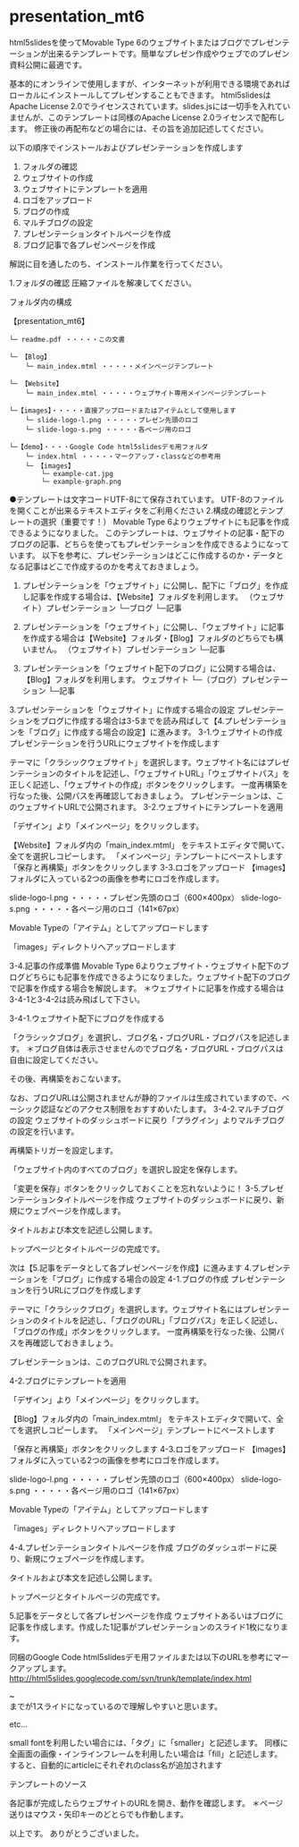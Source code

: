 presentation_mt6
================

html5slidesを使ってMovable Type 6のウェブサイトまたはブログでプレゼンテーションが出来るテンプレートです。簡単なプレゼン作成やウェブでのプレゼン資料公開に最適です。

基本的にオンラインで使用しますが、インターネットが利用できる環境であればローカルにインストールしてプレゼンすることもできます。
html5slidesはApache License 2.0でライセンスされています。slides.jsには一切手を入れていませんが、このテンプレートは同様のApache License 2.0ライセンスで配布します。 修正後の再配布などの場合には、その旨を追加記述してください。

以下の順序でインストールおよびプレゼンテーションを作成します
1. フォルダの確認
2. ウェブサイトの作成
3. ウェブサイトにテンプレートを適用
4. ロゴをアップロード
5. ブログの作成
6. マルチブログの設定
7. プレゼンテーションタイトルページを作成
8. ブログ記事で各プレゼンページを作成

解説に目を通したのち、インストール作業を行ってください。 


1.フォルダの確認
圧縮ファイルを解凍してください。 




フォルダ内の構成

【presentation_mt6】 

	└─ readme.pdf ・・・・・この文書

	└─ 【Blog】
		└─ main_index.mtml ・・・・・メインページテンプレート

	└─ 【Website】
		└─ main_index.mtml ・・・・・ウェブサイト専用メインページテンプレート

	└─【images】・・・・・直接アップロードまたはアイテムとして使用します
		└─ slide-logo-l.png ・・・・・プレゼン先頭のロゴ
		└─ slide-logo-s.png ・・・・・各ページ用のロゴ

	└─【demo】・・・・Google Code html5slidesデモ用フォルダ
		└─ index.html ・・・・・マークアップ・classなどの参考用
		└─ 【images】
			└─ example-cat.jpg
			└─ example-graph.png


●テンプレートは文字コードUTF-8にて保存されています。 UTF-8のファイルを開くことが出来るテキストエディタをご利用ください
2.構成の確認とテンプレートの選択（重要です！）
Movable Type 6よりウェブサイトにも記事を作成できるようになりました。
このテンプレートは、ウェブサイトの記事・配下のブログの記事、どちらを使ってもプレゼンテーションを作成できるようになっています。
以下を参考に、プレゼンテーションはどこに作成するのか・データとなる記事はどこで作成するのかを考えておきましょう。

1. プレゼンテーションを「ウェブサイト」に公開し、配下に「ブログ」を作成し記事を作成する場合は、【Website】フォルダを利用します。
	（ウェブサイト）プレゼンテーション
		└─ブログ
			└─記事

2. プレゼンテーションを「ウェブサイト」に公開し、「ウェブサイト」に記事を作成する場合は【Website】フォルダ・【Blog】フォルダのどちらでも構いません。
	（ウェブサイト）プレゼンテーション
		└─記事

3. プレゼンテーションを「ウェブサイト配下のブログ」に公開する場合は、【Blog】フォルダを利用します。
	ウェブサイト
		└─（ブログ）プレゼンテーション
				└─記事

3.プレゼンテーションを「ウェブサイト」に作成する場合の設定
プレゼンテーションをブログに作成する場合は3-5までを読み飛ばして【4.プレゼンテーションを「ブログ」に作成する場合の設定】に進みます。
3-1.ウェブサイトの作成
プレゼンテーションを行うURLにウェブサイトを作成します

テーマに「クラシックウェブサイト」を選択します。ウェブサイト名にはプレゼンテーションのタイトルを記述し、「ウェブサイトURL」「ウェブサイトパス」を正しく記述し、「ウェブサイトの作成」ボタンをクリックします。
一度再構築を行なった後、公開パスを再確認しておきましょう。
プレゼンテーションは、このウェブサイトURLで公開されます。
3-2.ウェブサイトにテンプレートを適用

「デザイン」より「メインページ」をクリックします。


【Website】フォルダ内の「main_index.mtml」 をテキストエディタで開いて、全てを選択しコピーします。
「メインページ」テンプレートにペーストします
「保存と再構築」ボタンをクリックします
3-3.ロゴをアップロード
【images】フォルダに入っている2つの画像を参考にロゴを作成します。

slide-logo-l.png ・・・・・プレゼン先頭のロゴ（600×400px）
slide-logo-s.png ・・・・・各ページ用のロゴ（141×67px）


Movable Typeの「アイテム」としてアップロードします

「images」ディレクトリへアップロードします


3-4.記事の作成準備
Movable Type 6よりウェブサイト・ウェブサイト配下のブログどちらにも記事を作成できるようになりました。ウェブサイト配下のブログで記事を作成する場合を解説します。
＊ウェブサイトに記事を作成する場合は3-4-1と3-4-2は読み飛ばして下さい。

3-4-1.ウェブサイト配下にブログを作成する

「クラシックブログ」を選択し、ブログ名・ブログURL・ブログパスを記述します。
＊ブログ自体は表示させませんのでブログ名・ブログURL・ブログパスは自由に設定してください。

その後、再構築をおこないます。

なお、ブログURLは公開されませんが静的ファイルは生成されていますので、ベーシック認証などのアクセス制限をおすすめいたします。
3-4-2.マルチブログの設定
ウェブサイトのダッシュボードに戻り「プラグイン」よりマルチブログの設定を行います。

再構築トリガーを設定します。

「ウェブサイト内のすべてのブログ」を選択し設定を保存します。

「変更を保存」ボタンをクリックしておくことを忘れないように！
3-5.プレゼンテーションタイトルページを作成
ウェブサイトのダッシュボードに戻り、新規にウェブページを作成します。

タイトルおよび本文を記述し公開します。



トップページとタイトルページの完成です。


次は【5.記事をデータとして各プレゼンページを作成】に進みます
4.プレゼンテーションを「ブログ」に作成する場合の設定
4-1.ブログの作成
プレゼンテーションを行うURLにブログを作成します

テーマに「クラシックブログ」を選択します。ウェブサイト名にはプレゼンテーションのタイトルを記述し、「ブログのURL」「ブログパス」を正しく記述し、「ブログの作成」ボタンをクリックします。
一度再構築を行なった後、公開パスを再確認しておきましょう。

プレゼンテーションは、このブログURLで公開されます。

4-2.ブログにテンプレートを適用

「デザイン」より「メインページ」をクリックします。


【Blog】フォルダ内の「main_index.mtml」 をテキストエディタで開いて、全てを選択しコピーします。
「メインページ」テンプレートにペーストします

「保存と再構築」ボタンをクリックします
4-3.ロゴをアップロード
【images】フォルダに入っている2つの画像を参考にロゴを作成します。

slide-logo-l.png ・・・・・プレゼン先頭のロゴ（600×400px）
slide-logo-s.png ・・・・・各ページ用のロゴ（141×67px）


Movable Typeの「アイテム」としてアップロードします

「images」ディレクトリへアップロードします


4-4.プレゼンテーションタイトルページを作成
ブログのダッシュボードに戻り、新規にウェブページを作成します。

タイトルおよび本文を記述し公開します。

トップページとタイトルページの完成です。



5.記事をデータとして各プレゼンページを作成
ウェブサイトあるいはブログに記事を作成します。作成した1記事がプレゼンテーションのスライド1枚になります。

同梱のGoogle Code html5slidesデモ用ファイルまたは以下のURLを参考にマークアップします。
http://html5slides.googlecode.com/svn/trunk/template/index.html

<article>~</article>までが1スライドになっているので理解しやすいと思います。

<ul class="build"></ul>
<div class="build"></div>
<div class=”source”></div> etc…

small fontを利用したい場合には、「タグ」に「smaller」と記述します。
同様に全画面の画像・インラインフレームを利用したい場合は「fill」と記述します。
すると、自動的にarticleにそれぞれのclass名が追加されます

テンプレートのソース


各記事が完成したらウェブサイトのURLを開き、動作を確認します。
＊ページ送りはマウス・矢印キーのどとらでも作動します。

以上です。
ありがとうございました。
